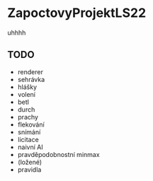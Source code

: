 # ZapoctovyProjektLS22

uhhhh

## TODO

- renderer
- sehrávka
- hlášky
- volení
- betl
- durch
- prachy
- flekování
- snímání
- licitace
- naivní AI
- pravděpodobnostní minmax
- (ložené)
- pravidla
